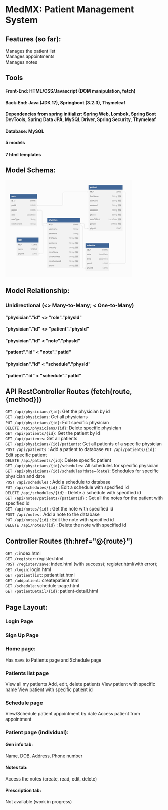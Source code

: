 # MedMX: Patient Management System

## Features (so far):
Manages the patient list  
Manages appointments  
Manages notes  

## Tools
#### Front-End: HTML/CSS/Javascript (DOM manipulation, fetch)
#### Back-End: Java (JDK 17), Springboot (3.2.3), Thymeleaf
#### Dependencies from spring initializr: Spring Web, Lombok, Spring Boot DevTools, Spring Data JPA, MySQL Driver, Spring Security, Thymeleaf
#### Database: MySQL
#### 5 models
#### 7 html templates

## Model Schema:
<img src="../medmx-schema.jpg" alt="schema" width="400px">

## Model Relationship:
### Unidirectional (<> Many-to-Many; < One-to-Many)
#### "physician"."id" <> "role"."physId"
#### "physician"."id" <> "patient"."physId"
#### "physician"."id" < "note"."physId"
#### "patient"."id" < "note"."patId"
#### "physician"."id" < "schedule"."physId"
#### "patient"."id" < "schedule"."patId"

## API RestController Routes (fetch(route, {method}))
`GET /api/physicians/{id}`: Get the physician by id  
`GET /api/physicians`: Get all physicians  
`PUT /api/physicians/{id}`: Edit specific physician  
`DELETE /api/physicians/{id}`: Delete specific physician  
`GET /api/patients/{id}`: Get the patient by id  
`GET /api/patients`: Get all patients  
`GET /api/physicians/{id}/patients`: Get all patients of a specific physician  
`POST /api/patients` : Add a patient to database
`PUT /api/patients/{id}`: Edit specific patient  
`DELETE /api/patients/{id}`: Delete specific patient  
`GET /api/physicians/{id}/schedules`: All schedules for specific physician  
`GET /api/physicians/{id}/schedules?date={date}`: Schedules for specific physician and date  
`POST /api/schedules` : Add a schedule to database  
`PUT /api/schedules/{id}` : Edit a schedule with specified id  
`DELETE /api/schedules/{id}` : Delete a schedule with specified id  
`GET /api/notes/patients/{patientId}` : Get all the notes for the patient with specified id  
`GET /api/notes/{id}` : Get the note with specified id  
`POST /api/notes` : Add a note to the database  
`PUT /api/notes/{id}` : Edit the note with specified id  
`DELETE /api/notes/{id}` : Delete the note with specified id  

## Controller Routes (th:href="@{route}")
`GET /`: index.html  
`GET /register`: register.html  
`POST /register/save`: index.html (with success); register.html(with error);  
`GET /login`: login.html  
`GET /patientlist`: patientlist.html  
`GET /addpatient`: createpatient.html  
`GET /schedule`: schedule-page.html  
`GET /patientDetail/{id}`: patient-detail.html  

## Page Layout:
### Login Page
### Sign Up Page
### Home page:
Has navs to Patients page and Schedule page

### Patients list page
View all my patients
Add, edit, delete patients
View patient with specific name
View patient with specific patient id

### Schedule page
View/Schedule patient appointment by date
Access patient from appointment


### Patient page (individual):
#### Gen info tab:
Name, DOB, Address, Phone number

#### Notes tab:
Access the notes (create, read, edit, delete)

#### Prescription tab:
Not available (work in progress)
